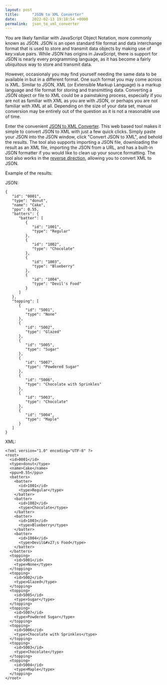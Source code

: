 ```yaml
---
layout: post
title:      "JSON to XML Converter"
date:       2022-02-13 19:18:54 +0000
permalink:  json_to_xml_converter
---
```



You are likely familiar with JavaScript Object Notation, more commonly known as JSON. JSON is an open standard file format and data interchange format that is used to store and transmit data objects by making use of key:value pairs. While JSON has origins in JavaScript, there is support for JSON is nearly every programming language, as it has become a fairly ubiquitous way to store and transmit data.

However, occasionaly you may find yourself needing the same data to be available in but in a different format. One such format you may come across is XML. Similar to JSON, XML (or Extensible Markup Language) is a markup language and file format for storing and transmitting data. Converting a JSON object or file to XML could be a painstaking process, especially if you are not as familiar with XML as you are with JSON, or perhaps you are not familiar with XML at all. Depending on the size of your data set, manual conversion may be entirely out of the question as it is not a reasonable use of time.

Enter the convenient [JSON to XML Converter](https://www.convertjson.com/json-to-xml.htm). This web based tool makes it simple to convert JSON to XML with just a few quick clicks. Simply paste your JSON into the JSON window, click "Convert JSON to XML", and behold the results. The tool also supports importing a JSON file, downloading the result as an XML file, importing the JSON from a URL, and has a built-in JSON formatter if you would like to clean up your source formatting. The tool also works in the [reverse direction](https://www.convertjson.com/xml-to-json.htm), allowing you to convert XML to JSON. 

Example of the results:

JSON:
```
{
   "id": "0001",
   "type": "donut",
   "name": "Cake",
   "ppu": 0.55,
   "batters": {
      "batter": [
         {
            "id": "1001",
            "type": "Regular"
         },
         {
            "id": "1002",
            "type": "Chocolate"
         },
         {
            "id": "1003",
            "type": "Blueberry"
         },
         {
            "id": "1004",
            "type": "Devil's Food"
         }
      ]
   },
   "topping": [
      {
         "id": "5001",
         "type": "None"
      },
      {
         "id": "5002",
         "type": "Glazed"
      },
      {
         "id": "5005",
         "type": "Sugar"
      },
      {
         "id": "5007",
         "type": "Powdered Sugar"
      },
      {
         "id": "5006",
         "type": "Chocolate with Sprinkles"
      },
      {
         "id": "5003",
         "type": "Chocolate"
      },
      {
         "id": "5004",
         "type": "Maple"
      }
   ]
}
```

XML:
```
<?xml version="1.0" encoding="UTF-8" ?>
<root>
  <id>0001</id>
  <type>donut</type>
  <name>Cake</name>
  <ppu>0.55</ppu>
  <batters>
    <batter>
      <id>1001</id>
      <type>Regular</type>
    </batter>
    <batter>
      <id>1002</id>
      <type>Chocolate</type>
    </batter>
    <batter>
      <id>1003</id>
      <type>Blueberry</type>
    </batter>
    <batter>
      <id>1004</id>
      <type>Devil&#x27;s Food</type>
    </batter>
  </batters>
  <topping>
    <id>5001</id>
    <type>None</type>
  </topping>
  <topping>
    <id>5002</id>
    <type>Glazed</type>
  </topping>
  <topping>
    <id>5005</id>
    <type>Sugar</type>
  </topping>
  <topping>
    <id>5007</id>
    <type>Powdered Sugar</type>
  </topping>
  <topping>
    <id>5006</id>
    <type>Chocolate with Sprinkles</type>
  </topping>
  <topping>
    <id>5003</id>
    <type>Chocolate</type>
  </topping>
  <topping>
    <id>5004</id>
    <type>Maple</type>
  </topping>
</root>
```
